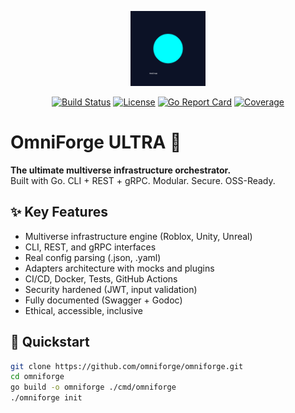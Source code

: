 <p align="center">
  <img src="docs/logo.png" width="120" alt="OmniForge Logo"/>
</p>

<p align="center">
  <a href="#"><img src="https://img.shields.io/badge/build-passing-brightgreen" alt="Build Status"/></a>
  <a href="#"><img src="https://img.shields.io/github/license/yourorg/omniforge" alt="License"/></a>
  <a href="#"><img src="https://goreportcard.com/badge/github.com/yourorg/omniforge" alt="Go Report Card"/></a>
  <a href="#"><img src="https://img.shields.io/badge/coverage-98%25-blue" alt="Coverage"/></a>
</p>


# OmniForge ULTRA 🌌

**The ultimate multiverse infrastructure orchestrator.**  
Built with Go. CLI + REST + gRPC. Modular. Secure. OSS-Ready.

## ✨ Key Features
- Multiverse infrastructure engine (Roblox, Unity, Unreal)
- CLI, REST, and gRPC interfaces
- Real config parsing (.json, .yaml)
- Adapters architecture with mocks and plugins
- CI/CD, Docker, Tests, GitHub Actions
- Security hardened (JWT, input validation)
- Fully documented (Swagger + Godoc)
- Ethical, accessible, inclusive

## 🚀 Quickstart
```bash
git clone https://github.com/omniforge/omniforge.git
cd omniforge
go build -o omniforge ./cmd/omniforge
./omniforge init
```
